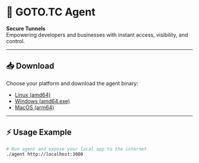 # 🚀 GOTO.TC Agent

**Secure Tunnels**  
Empowering developers and businesses with instant access, visibility, and control.

---

## 📥 Download

Choose your platform and download the agent binary:

- [Linux (amd64)](https://github.com/imcanugur/goto-tc-agent/releases/latest/download/agent-linux-amd64)
- [Windows (amd64.exe)](https://github.com/imcanugur/goto-tc-agent/releases/latest/download/agent-windows-amd64.exe)
- [MacOS (arm64)](https://github.com/imcanugur/goto-tc-agent/releases/latest/download/agent-darwin-arm64)

---

## ⚡ Usage Example

```bash
# Run agent and expose your local app to the internet
./agent http://localhost:3000
